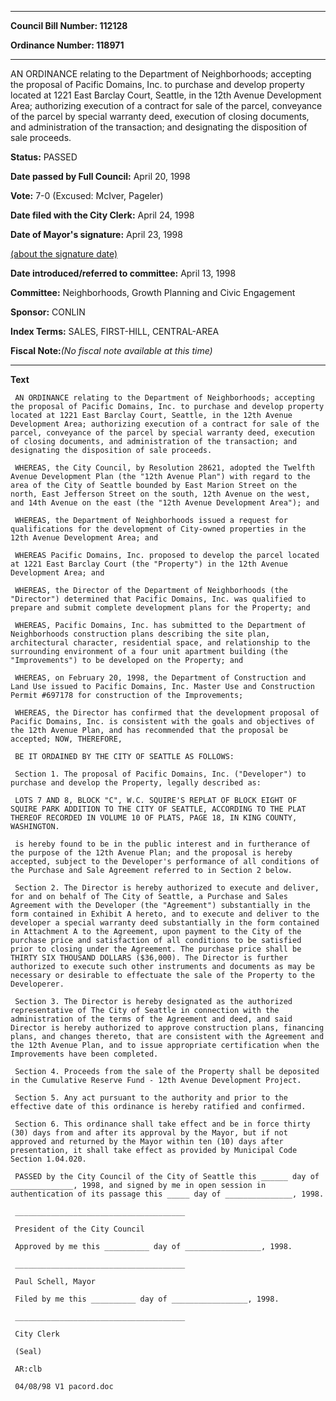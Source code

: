 

********

**Council Bill Number: 112128**
   
**Ordinance Number: 118971**
********

 AN ORDINANCE relating to the Department of Neighborhoods; accepting the proposal of Pacific Domains, Inc. to purchase and develop property located at 1221 East Barclay Court, Seattle, in the 12th Avenue Development Area; authorizing execution of a contract for sale of the parcel, conveyance of the parcel by special warranty deed, execution of closing documents, and administration of the transaction; and designating the disposition of sale proceeds.

**Status:** PASSED
   
**Date passed by Full Council:** April 20, 1998
   
**Vote:** 7-0 (Excused: McIver, Pageler)
   
**Date filed with the City Clerk:** April 24, 1998
   
**Date of Mayor's signature:** April 23, 1998
   
[(about the signature date)](/~public/approvaldate.htm)
   
   
   
**Date introduced/referred to committee:** April 13, 1998
   
**Committee:** Neighborhoods, Growth Planning and Civic Engagement
   
**Sponsor:** CONLIN
   
   
**Index Terms:** SALES, FIRST-HILL, CENTRAL-AREA

**Fiscal Note:**_(No fiscal note available at this time)_

********

**Text**
   
```
 AN ORDINANCE relating to the Department of Neighborhoods; accepting the proposal of Pacific Domains, Inc. to purchase and develop property located at 1221 East Barclay Court, Seattle, in the 12th Avenue Development Area; authorizing execution of a contract for sale of the parcel, conveyance of the parcel by special warranty deed, execution of closing documents, and administration of the transaction; and designating the disposition of sale proceeds.

 WHEREAS, the City Council, by Resolution 28621, adopted the Twelfth Avenue Development Plan (the "12th Avenue Plan") with regard to the area of the City of Seattle bounded by East Marion Street on the north, East Jefferson Street on the south, 12th Avenue on the west, and 14th Avenue on the east (the "12th Avenue Development Area"); and

 WHEREAS, the Department of Neighborhoods issued a request for qualifications for the development of City-owned properties in the 12th Avenue Development Area; and

 WHEREAS Pacific Domains, Inc. proposed to develop the parcel located at 1221 East Barclay Court (the "Property") in the 12th Avenue Development Area; and

 WHEREAS, the Director of the Department of Neighborhoods (the "Director") determined that Pacific Domains, Inc. was qualified to prepare and submit complete development plans for the Property; and

 WHEREAS, Pacific Domains, Inc. has submitted to the Department of Neighborhoods construction plans describing the site plan, architectural character, residential space, and relationship to the surrounding environment of a four unit apartment building (the "Improvements") to be developed on the Property; and

 WHEREAS, on February 20, 1998, the Department of Construction and Land Use issued to Pacific Domains, Inc. Master Use and Construction Permit #697178 for construction of the Improvements;

 WHEREAS, the Director has confirmed that the development proposal of Pacific Domains, Inc. is consistent with the goals and objectives of the 12th Avenue Plan, and has recommended that the proposal be accepted; NOW, THEREFORE,

 BE IT ORDAINED BY THE CITY OF SEATTLE AS FOLLOWS:

 Section 1. The proposal of Pacific Domains, Inc. ("Developer") to purchase and develop the Property, legally described as:

 LOTS 7 AND 8, BLOCK "C", W.C. SQUIRE'S REPLAT OF BLOCK EIGHT OF SQUIRE PARK ADDITION TO THE CITY OF SEATTLE, ACCORDING TO THE PLAT THEREOF RECORDED IN VOLUME 10 OF PLATS, PAGE 18, IN KING COUNTY, WASHINGTON.

 is hereby found to be in the public interest and in furtherance of the purpose of the 12th Avenue Plan; and the proposal is hereby accepted, subject to the Developer's performance of all conditions of the Purchase and Sale Agreement referred to in Section 2 below.

 Section 2. The Director is hereby authorized to execute and deliver, for and on behalf of The City of Seattle, a Purchase and Sales Agreement with the Developer (the "Agreement") substantially in the form contained in Exhibit A hereto, and to execute and deliver to the developer a special warranty deed substantially in the form contained in Attachment A to the Agreement, upon payment to the City of the purchase price and satisfaction of all conditions to be satisfied prior to closing under the Agreement. The purchase price shall be THIRTY SIX THOUSAND DOLLARS ($36,000). The Director is further authorized to execute such other instruments and documents as may be necessary or desirable to effectuate the sale of the Property to the Developerer.

 Section 3. The Director is hereby designated as the authorized representative of The City of Seattle in connection with the administration of the terms of the Agreement and deed, and said Director is hereby authorized to approve construction plans, financing plans, and changes thereto, that are consistent with the Agreement and the 12th Avenue Plan, and to issue appropriate certification when the Improvements have been completed.

 Section 4. Proceeds from the sale of the Property shall be deposited in the Cumulative Reserve Fund - 12th Avenue Development Project.

 Section 5. Any act pursuant to the authority and prior to the effective date of this ordinance is hereby ratified and confirmed.

 Section 6. This ordinance shall take effect and be in force thirty (30) days from and after its approval by the Mayor, but if not approved and returned by the Mayor within ten (10) days after presentation, it shall take effect as provided by Municipal Code Section 1.04.020.

 PASSED by the City Council of the City of Seattle this ______ day of ______________, 1998, and signed by me in open session in authentication of its passage this _____ day of _______________, 1998.

 ______________________________________

 President of the City Council

 Approved by me this __________ day of _________________, 1998.

 ______________________________________

 Paul Schell, Mayor

 Filed by me this __________ day of _________________, 1998.

 ______________________________________

 City Clerk

 (Seal)

 AR:clb

 04/08/98 V1 pacord.doc

```
